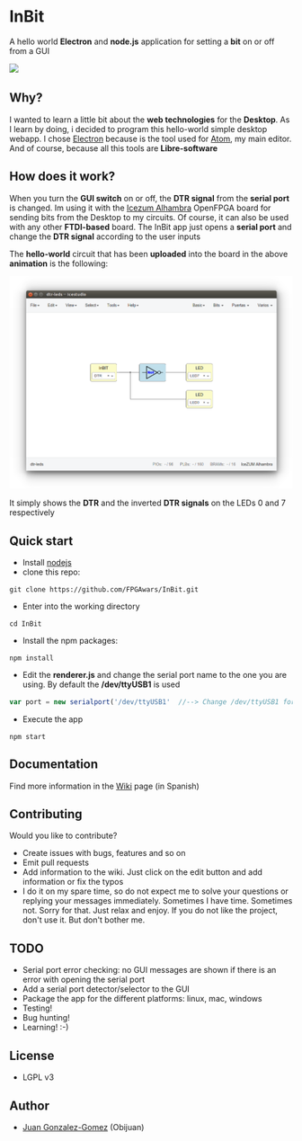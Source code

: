 # InBit
A hello world **Electron** and **node.js** application for setting a **bit** on or off from a GUI

![](wiki/v0.1/inbit-animation-01.gif)

## Why?

I wanted to learn a little bit about the **web technologies** for the **Desktop**. As I learn by doing, i decided to program this hello-world simple desktop webapp. I chose [Electron](https://electronjs.org/) because is the tool used for [Atom](https://atom.io/), my main editor. And of course, because all this tools are **Libre-software**

## How does it work?

When you turn the **GUI switch** on or off, the **DTR signal** from the **serial port** is changed. Im using it with the [Icezum Alhambra](https://github.com/FPGAwars/icezum/wiki) OpenFPGA board for sending bits from the Desktop to my circuits. Of course, it can also be used with any other **FTDI-based** board. The InBit app just opens a **serial port** and change the **DTR signal** according to the user inputs

The **hello-world** circuit that has been **uploaded** into the board in the above **animation** is the following:


![](wiki/v0.1//dtr-leds-circuit.png)

It simply shows the **DTR** and the inverted **DTR signals** on the LEDs 0 and 7 respectively

## Quick start

* Install [nodejs](https://nodejs.org)
* clone this repo:
```
git clone https://github.com/FPGAwars/InBit.git
```
* Enter into the working directory
```
cd InBit
```
* Install the npm packages:
```
npm install
```
* Edit the **renderer.js** and change the serial port name to the one you are using. By default the **/dev/ttyUSB1** is used
```javascript
var port = new serialport('/dev/ttyUSB1'  //--> Change /dev/ttyUSB1 for you serial port name
```
* Execute the app
```
npm start
```

## Documentation

Find more information in the [Wiki](https://github.com/FPGAwars/InBit/wiki) page (in Spanish)


## Contributing

Would you like to contribute?

* Create issues with bugs, features and so on
* Emit pull requests
* Add information to the wiki. Just click on the edit button and add information or fix the typos
* I do it on my spare time, so do not expect me to solve your questions or replying your messages immediately. Sometimes I have time. Sometimes not. Sorry for that. Just relax and enjoy. If you do not like the project, don't use it. But don't bother me.


## TODO
* Serial port error checking: no GUI messages are shown if there is an error with opening the serial port
* Add a serial port detector/selector to the GUI
* Package the app for the different platforms: linux, mac, windows
* Testing!
* Bug hunting!
* Learning! :-)

## License

* LGPL v3

## Author

* [Juan Gonzalez-Gomez](https://github.com/Obijuan) (Obijuan)
